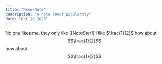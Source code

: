```yaml
---
title: "NeverNote"
description: "A note about popularity"
date: "Oct 20 2025"
---
```


No one likes me, they only like [[NoteStar]]
i like $\frac{1}{2}$
how about $$\frac{1}{2}$$
how about $$\frac{1}{2}$$


